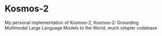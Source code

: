 # Kosmos-2
My personal implementation of Kosmos-2, Kosmos-2: Grounding Multimodal Large Language Models to the World, much simpler codebase
